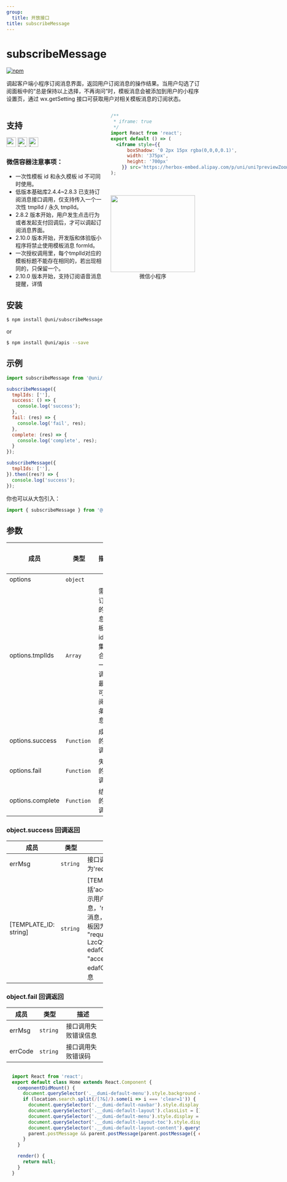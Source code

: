 ```yaml
---
group:
  title: 开放接口
title: subscribeMessage
---
```


# subscribeMessage 

[![npm](https://img.shields.io/npm/v/@uni/subscribeMessage.svg)](https://www.npmjs.com/package/@uni/subscribeMessage)


调起客户端小程序订阅消息界面，返回用户订阅消息的操作结果。当用户勾选了订阅面板中的“总是保持以上选择，不再询问”时，模板消息会被添加到用户的小程序设置页，通过 wx.getSetting 接口可获取用户对相关模板消息的订阅状态。

<div style="display: flex;flex-direction: row;justify-content: space-between;">
<div style="margin-right: 20px;max-width: 50%;">

## 支持

<img alt="wechatMiniprogram" src="https://img.alicdn.com/tfs/TB1slcYdxv1gK0jSZFFXXb0sXXa-200-200.svg" width="25px" height="25px" title="微信小程序" /> <img alt="bytedanceMicroApp" src="https://gw.alicdn.com/tfs/TB1jFtVzO_1gK0jSZFqXXcpaXXa-200-200.svg" width="25px" height="25px" title="字节跳动小程序" /> <img alt="kuaiShouMiniProgram" src="https://gw.alicdn.com/imgextra/i4/O1CN01kzmJMM24jcFEzp5Wv_!!6000000007427-2-tps-200-200.png" width="25px" height="25px" title="快手小程序" />

### 微信容器注意事项：

- 一次性模板 id 和永久模板 id 不可同时使用。
- 低版本基础库2.4.4~2.8.3 已支持订阅消息接口调用，仅支持传入一个一次性 tmplId / 永久 tmplId。
- 2.8.2 版本开始，用户发生点击行为或者发起支付回调后，才可以调起订阅消息界面。
- 2.10.0 版本开始，开发版和体验版小程序将禁止使用模板消息 formId。
- 一次授权调用里，每个tmplId对应的模板标题不能存在相同的，若出现相同的，只保留一个。
- 2.10.0 版本开始，支持订阅语音消息提醒，详情

## 安装

```bash
$ npm install @uni/subscribeMessage --save
```
or
```bash
$ npm install @uni/apis --save
```
## 示例

```javascript
import subscribeMessage from '@uni/subscribeMessage';

subscribeMessage({
  tmplIds: [''],
  success: () => {
    console.log('success');
  },
  fail: (res) => {
    console.log('fail', res);
  },
  complete: (res) => {
    console.log('complete', res);
  }
});

subscribeMessage({
  tmplIds: [''],
}).then((res?) => {
  console.log('success');
});
```

你也可以从大包引入：
```javascript
import { subscribeMessage } from '@uni/apis';
```

## 参数

| 成员 | 类型 | 描述 | 必选 | 默认值 |
| --- | --- | --- | --- | --- |
| options | `object`  |  | 是 | - |
| options.tmplIds | `Array`  | 需要订阅的消息模板的id的集合，一次调用最多可订阅3条消息 | 是 |  - |
| options.success | `Function`  | 成功的回调 | 否 | - |
| options.fail | `Function`  | 失败的回调 | 否 | - |
| options.complete | `Function`  | 结束的回调 | 否 | - |

### object.success 回调返回

| 成员 | 类型 | 描述 |
| --- | --- | --- |
| errMsg | `string` | 接口调用成功时errMsg值为'requestSubscribeMessage:ok' |
| [TEMPLATE_ID: string] | `string`  | [TEMPLATE_ID]是动态的键，即模板id，值包括'accept'、'reject'、'ban'、'filter'。'accept'表示用户同意订阅该条id对应的模板消息，'reject'表示用户拒绝订阅该条id对应的模板消息，'ban'表示已被后台封禁，'filter'表示该模板因为模板标题同名被后台过滤。例如 { errMsg: "requestSubscribeMessage:ok", zun-LzcQyW-edafCVvzPkK4de2Rllr1fFpw2A_x0oXE: "accept"} 表示用户同意订阅zun-LzcQyW-edafCVvzPkK4de2Rllr1fFpw2A_x0oXE这条消息 |

### object.fail 回调返回

| 成员 | 类型 | 描述 |
| --- | --- | --- |
| errMsg | `string` | 接口调用失败错误信息 |
| errCode | `string`  | 接口调用失败错误码 |

</div>
<div>

```jsx | inline
/**
 * iframe: true
 */
import React from 'react';
export default () => (
  <iframe style={{
      boxShadow: '0 2px 15px rgba(0,0,0,0.1)',
      width: '375px',
      height: '700px'
    }} src='https://herbox-embed.alipay.com/p/uni/uni?previewZoom=100&view=preview&defaultPage=pages/subscribeMessage/index&topSlider=false'></iframe>
);
```

<div style="display: flex;margin-top: 50px;">
  <div>
    <img src="https://img.alicdn.com/imgextra/i1/O1CN01Ky8HXS23ytpewgaAV_!!6000000007325-0-tps-688-630.jpg" width="220" height="200" />
    <div style="text-align: center;">微信小程序</div>
  </div>
</div>

</div>
</div>


```jsx | inline
  import React from 'react';
  export default class Home extends React.Component {
    componentDidMount() {
      document.querySelector('.__dumi-default-menu').style.background = '#fff';
      if (location.search.split(/[?&]/).some(i => i === 'clear=1')) {
        document.querySelector('.__dumi-default-navbar').style.display = 'none';
        document.querySelector('.__dumi-default-layout').classList = [];
        document.querySelector('.__dumi-default-menu').style.display = 'none';
        document.querySelector('.__dumi-default-layout-toc').style.display = 'none';
        document.querySelector('.__dumi-default-layout-content').querySelector('.markdown').querySelector('h1').style.marginTop = 0;
        parent.postMessage && parent.postMessage(parent.postMessage({ event: 'syncIframeHeight', height: document.querySelector('.__dumi-default-layout-content').offsetHeight }, '*'));
      }
    }

    render() {
      return null;
    }
  }
```
